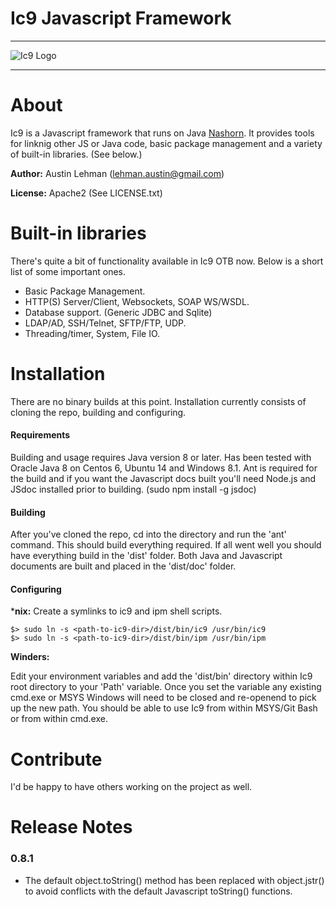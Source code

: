 # Ic9 Javascript Framework

--------------------

![Ic9 Logo](https://github.com/ic9/ic9/wiki/img/ic9logo.png)

--------------------

# About
Ic9 is a Javascript framework that runs on Java [Nashorn](http://openjdk.java.net/projects/nashorn/). It provides tools for linknig
other JS or Java code, basic package management and a variety of built-in libraries.
(See below.)

**Author:** Austin Lehman ([lehman.austin@gmail.com](mailto:lehman.austin@gmail.com))

**License:** Apache2 (See LICENSE.txt)


# Built-in libraries
There's quite a bit of functionality available in Ic9 OTB now. Below is a
short list of some important ones.
* Basic Package Management.
* HTTP(S) Server/Client, Websockets, SOAP WS/WSDL.
* Database support. (Generic JDBC and Sqlite)
* LDAP/AD, SSH/Telnet, SFTP/FTP, UDP.
* Threading/timer, System, File IO.


# Installation
There are no binary builds at this point. Installation currently consists of
cloning the repo, building and configuring.

#### Requirements
Building and usage requires Java version 8 or later. Has been tested with Oracle
Java 8 on Centos 6, Ubuntu 14 and Windows 8.1. Ant is required for the build and if you
want the Javascript docs built you'll need Node.js and JSdoc installed
prior to building. (sudo npm install -g jsdoc)

#### Building
After you've cloned the repo, cd into the directory and run the 'ant' command.
This should build everything required. If all went well you should have
everything build in the 'dist' folder. Both Java and Javascript documents are
built and placed in the 'dist/doc' folder.

#### Configuring
***nix:**
Create a symlinks to ic9 and ipm shell scripts.
```
$> sudo ln -s <path-to-ic9-dir>/dist/bin/ic9 /usr/bin/ic9
$> sudo ln -s <path-to-ic9-dir>/dist/bin/ipm /usr/bin/ipm
```

**Winders:**

Edit your environment variables and add the 'dist/bin' directory within Ic9 root
directory to your 'Path' variable. Once you set the variable any existing cmd.exe
or MSYS Windows will need to be closed and re-openend to pick up the new path. You
should be able to use Ic9 from within MSYS/Git Bash or from within cmd.exe.


# Contribute
I'd be happy to have others working on the project as well.

# Release Notes
### 0.8.1
* The default object.toString() method has been replaced with object.jstr() to avoid
conflicts with the default Javascript toString() functions.
